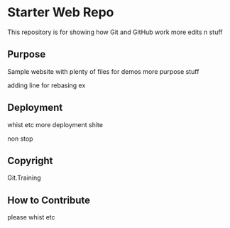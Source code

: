 # Starter Web Repo

This repository is for showing how Git and GitHub work
more edits n stuff

## Purpose

Sample website with plenty of files for demos
more purpose stuff

adding line for rebasing ex

## Deployment

whist etc
more deployment shite

non stop

## Copyright
Git.Training

## How to Contribute
please whist etc